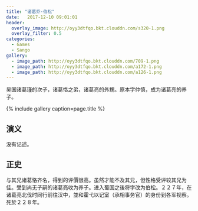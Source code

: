 ```yaml
---
title: "诸葛乔·伯松"
date:   2017-12-10 09:01:01
header:
  overlay_image: http://oyy3dtfqo.bkt.clouddn.com/s320-1.png
  overlay_filter: 0.5
categories:
  - Games
  - Sango
gallery:
  - image_path: http://oyy3dtfqo.bkt.clouddn.com/709-1.png
  - image_path: http://oyy3dtfqo.bkt.clouddn.com/a172-1.png
  - image_path: http://oyy3dtfqo.bkt.clouddn.com/a126-1.png
---
```


吴国诸葛瑾的次子，诸葛恪之弟，诸葛亮的外甥。原本字仲慎，成为诸葛亮的养子。

{% include gallery caption=page.title %}

## 演义

没有记述。

## 正史

与其兄诸葛恪齐名，得到的评價很高。虽然才能不及其兄，但性格受评较其兄为佳。受到尚无子嗣的诸葛亮收为养子。进入蜀国之後将字改为伯松。２２７年，在诸葛亮北伐时同行前往汉中，並和霍弋以记室（承相事务官）的身份到各军视察。死於２２８年。